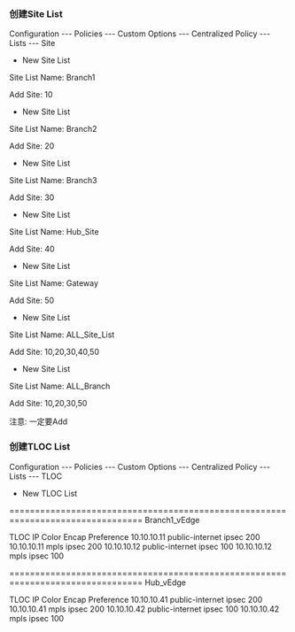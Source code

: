 ### 创建Site List
Configuration --- Policies --- Custom Options --- Centralized Policy --- Lists --- Site

+ New Site List

Site List Name: Branch1

Add Site: 10

+ New Site List

Site List Name: Branch2

Add Site: 20

+ New Site List

Site List Name: Branch3

Add Site: 30

+ New Site List

Site List Name: Hub_Site

Add Site: 40

+ New Site List

Site List Name: Gateway

Add Site: 50

+ New Site List

Site List Name: ALL_Site_List

Add Site: 10,20,30,40,50

+ New Site List

Site List Name: ALL_Branch

Add Site: 10,20,30,50

注意: 一定要Add

### 创建TLOC List
Configuration --- Policies --- Custom Options --- Centralized Policy --- Lists --- TLOC

+ New TLOC List

================================================================================
Branch1_vEdge

TLOC IP             Color                   Encap                   Preference
10.10.10.11         public-internet         ipsec                   200
10.10.10.11         mpls                    ipsec                   200
10.10.10.12         public-internet         ipsec                   100
10.10.10.12         mpls                    ipsec                   100

================================================================================
Hub_vEdge

TLOC IP             Color                   Encap                   Preference
10.10.10.41         public-internet         ipsec                   200
10.10.10.41         mpls                    ipsec                   200
10.10.10.42         public-internet         ipsec                   100
10.10.10.42         mpls                    ipsec                   100
